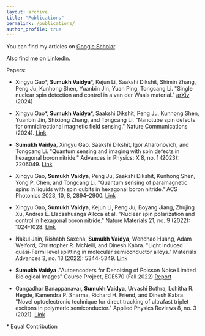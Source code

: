 ```yaml
---
layout: archive
title: "Publications"
permalink: /publications/
author_profile: true
---
```


<!---{% if author.googlescholar %}--->

<!---{% endif %}--->
You can find my articles on <a href="https://scholar.google.com/citations?user=6DuGsdEAAAAJ&hl=en">Google Scholar</a>.

Also find me on  <a href="https://www.linkedin.com/in/sumukhvaidya">LinkedIn</a>.
<!---{% include base_path %}--->

Papers:
* Xingyu Gao\*, **Sumukh Vaidya**\*, Kejun Li, Saakshi Dikshit, Shimin Zhang, Peng Ju, Kunhong Shen, Yuanbin Jin, Yuan Ping, Tongcang Li. "Single nuclear spin detection and control in a van der Waals material." [arXiv](https://arxiv.org/abs/2409.01601) (2024)

* Xingyu Gao\*, **Sumukh Vaidya**\*, Saakshi Dikshit, Peng Ju, Kunhong Shen, Yuanbin Jin, Shixiong Zhang, and Tongcang Li. "Nanotube spin defects for omnidirectional magnetic field sensing." Nature Communications (2024). [Link](https://www.nature.com/articles/s41467-024-51941-2)
 
* **Sumukh Vaidya**, Xingyu Gao, Saakshi Dikshit, Igor Aharonovich, and Tongcang Li. "Quantum sensing and imaging with spin defects in hexagonal boron nitride." Advances in Physics: X 8, no. 1 (2023): 2206049. [Link](https://www.tandfonline.com/doi/full/10.1080/23746149.2023.2206049)

* Xingyu Gao, **Sumukh Vaidya**, Peng Ju, Saakshi Dikshit, Kunhong Shen, Yong P. Chen, and Tongcang Li. "Quantum sensing of paramagnetic spins in liquids with spin qubits in hexagonal boron nitride." ACS Photonics 2023, 10, 8, 2894–2900. [Link](https://pubs.acs.org/doi/10.1021/acsphotonics.3c00621)

* Xingyu Gao, **Sumukh Vaidya**, Kejun Li, Peng Ju, Boyang Jiang, Zhujing Xu, Andres E. Llacsahuanga Allcca et al. "Nuclear spin polarization and control in hexagonal boron nitride." Nature Materials 21, no. 9 (2022): 1024-1028. [Link](https://www.nature.com/articles/s41563-022-01329-8)

* Nakul Jain, Rishabh Saxena, **Sumukh Vaidya**, Wenchao Huang, Adam Welford, Christopher R. McNeill, and Dinesh Kabra. "Light induced quasi-Fermi level splitting in molecular semiconductor alloys." Materials Advances 3, no. 13 (2022): 5344-5349. [Link](https://pubs.rsc.org/en/content/articlehtml/2022/ma/d2ma00131d)

* **Sumukh Vaidya** ."Autoencoders for Denoising of Poisson Noise Limited Biological Images" Course Project, ECE570 (Fall 2022) <a href="http://sumukhvaidya.github.io/files/2211182245Winter_ECE570_FinalReport.pdf">Report</a>

* Gangadhar Banappanavar, **Sumukh Vaidya**, Urvashi Bothra, Lohitha R. Hegde, Kamendra P. Sharma, Richard H. Friend, and Dinesh Kabra. "Novel optoelectronic technique for direct tracking of ultrafast triplet excitons in polymeric semiconductor." Applied Physics Reviews 8, no. 3 (2021). [Link](https://pubs.aip.org/aip/apr/article-abstract/8/3/031415/124859/Novel-optoelectronic-technique-for-direct-tracking?redirectedFrom=fulltext)
 
\* Equal Contribution


<!---{% for post in site.publications reversed %}
  {% include archive-single.html %}
{% endfor %} ---> 
